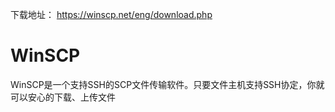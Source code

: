 
下载地址： https://winscp.net/eng/download.php

# WinSCP

WinSCP是一个支持SSH的SCP文件传输软件。只要文件主机支持SSH协定，你就可以安心的下载、上传文件